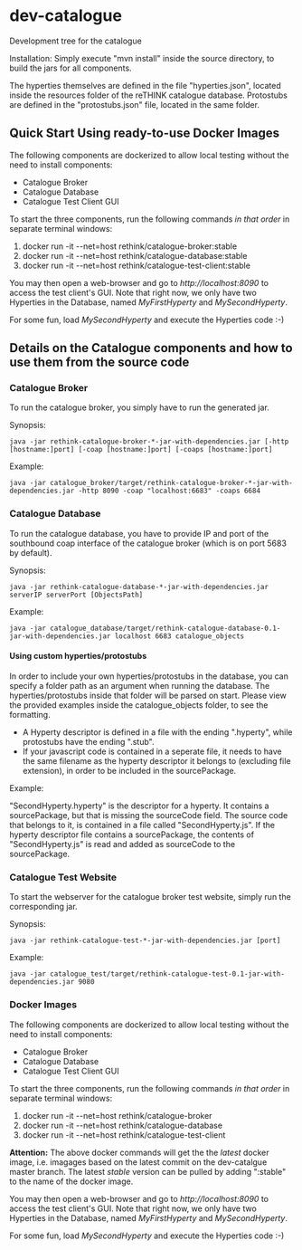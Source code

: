 # dev-catalogue
Development tree for the catalogue

Installation:
Simply execute "mvn install" inside the source directory, to build the jars for all components.

The hyperties themselves are defined in the file "hyperties.json", located inside the resources folder of the reTHINK catalogue database. Protostubs are defined in the "protostubs.json" file, located in the same folder.

## Quick Start Using ready-to-use Docker Images

The following components are dockerized to allow local testing without the need to install components:

* Catalogue Broker
* Catalogue Database
* Catalogue Test Client GUI

To start the three components, run the following commands _in that order_ in separate terminal windows:

1. docker run -it --net=host rethink/catalogue-broker:stable
2. docker run -it --net=host rethink/catalogue-database:stable
3. docker run -it --net=host rethink/catalogue-test-client:stable


You may then open a web-browser and go to _http://localhost:8090_ to access the test client's GUI.  Note that right now, we only have two Hyperties in the Database, named _MyFirstHyperty_ and _MySecondHyperty_.

For some fun, load _MySecondHyperty_ and execute the Hyperties code :-)




## Details on the Catalogue components and how to use them from the source code

### Catalogue Broker

To run the catalogue broker, you simply have to run the generated jar.

Synopsis:

`java -jar rethink-catalogue-broker-*-jar-with-dependencies.jar [-http [hostname:]port] [-coap [hostname:]port] [-coaps [hostname:]port]`

Example:

`java -jar catalogue_broker/target/rethink-catalogue-broker-*-jar-with-dependencies.jar -http 8090 -coap "localhost:6683" -coaps 6684`


### Catalogue Database

To run the catalogue database, you have to provide IP and port of the southbound coap interface of the catalogue broker (which is on port 5683 by default).

Synopsis:

`java -jar rethink-catalogue-database-*-jar-with-dependencies.jar serverIP serverPort [ObjectsPath]`

Example:

`java -jar catalogue_database/target/rethink-catalogue-database-0.1-jar-with-dependencies.jar localhost 6683 catalogue_objects`

#### Using custom hyperties/protostubs

In order to include your own hyperties/protostubs in the database, you can specify a folder path as an argument when running the database. The hyperties/protostubs inside that folder will be parsed on start. Please view the provided examples inside the catalogue_objects folder, to see the formatting.

* A Hyperty descriptor is defined in a file with the ending ".hyperty", while protostubs have the ending ".stub".
* If your javascript code is contained in a seperate file, it needs to have the same filename as the hyperty descriptor it belongs to (excluding file extension), in order to be included in the sourcePackage.

Example:

"SecondHyperty.hyperty" is the descriptor for a hyperty. It contains a sourcePackage, but that is missing the sourceCode field.
The source code that belongs to it, is contained in a file called "SecondHyperty.js".
If the hyperty descriptor file contains a sourcePackage, the contents of "SecondHyperty.js" is read and added as sourceCode to the sourcePackage.


### Catalogue Test Website

To start the webserver for the catalogue broker test website, simply run the corresponding jar.

Synopsis:

`java -jar rethink-catalogue-test-*-jar-with-dependencies.jar [port]`

Example:

`java -jar catalogue_test/target/rethink-catalogue-test-0.1-jar-with-dependencies.jar 9080` 


### Docker Images

The following components are dockerized to allow local testing without the need to install components:

* Catalogue Broker
* Catalogue Database
* Catalogue Test Client GUI

To start the three components, run the following commands _in that order_ in separate terminal windows:

1. docker run -it --net=host rethink/catalogue-broker
2. docker run -it --net=host rethink/catalogue-database
3. docker run -it --net=host rethink/catalogue-test-client

**Attention:** The above docker commands will get the the *latest* docker image, i.e. imagages based on the latest commit on the dev-catalgue master branch.  The latest *stable* version can be pulled by adding ":stable" to the name of the docker image.


You may then open a web-browser and go to _http://localhost:8090_ to access the test client's GUI.  Note that right now, we only have two Hyperties in the Database, named _MyFirstHyperty_ and _MySecondHyperty_.

For some fun, load _MySecondHyperty_ and execute the Hyperties code :-)


